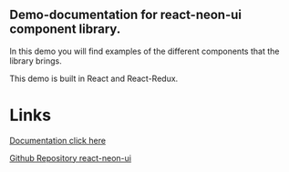 ## Demo-documentation for react-neon-ui component library.

In this demo you will find examples of the different components that the library brings.

This demo is built in React and React-Redux.

# Links

[Documentation click here](https://react-neon-ui-demo.vercel.app/)

[Github Repository react-neon-ui](https://github.com/jpalacio0612/react-neon-ui)
